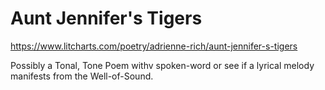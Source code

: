 # Aunt Jennifer's Tigers #

https://www.litcharts.com/poetry/adrienne-rich/aunt-jennifer-s-tigers


Possibly a Tonal, Tone Poem withv spoken-word or see if a lyrical melody manifests from the Well-of-Sound.
